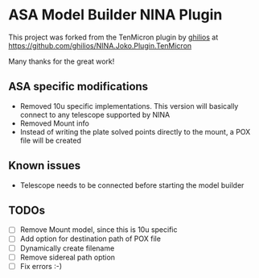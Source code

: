 # ASA Model Builder NINA Plugin

This project was forked from the TenMicron plugin by [ghilios](https://github.com/ghilios) at https://github.com/ghilios/NINA.Joko.Plugin.TenMicron


Many thanks for the great work!

## ASA specific modifications
- Removed 10u specific implementations. This version will basically connect to any telescope supported by NINA
- Removed Mount info
- Instead of writing the plate solved points directly to the mount, a POX file will be created

## Known issues

- Telescope needs to be connected before starting the model builder

## TODOs
- [ ] Remove Mount model, since this is 10u specific
- [ ] Add option for destination path of POX file
- [ ] Dynamically create filename
- [ ] Remove sidereal path option
- [ ] Fix errors :-)
